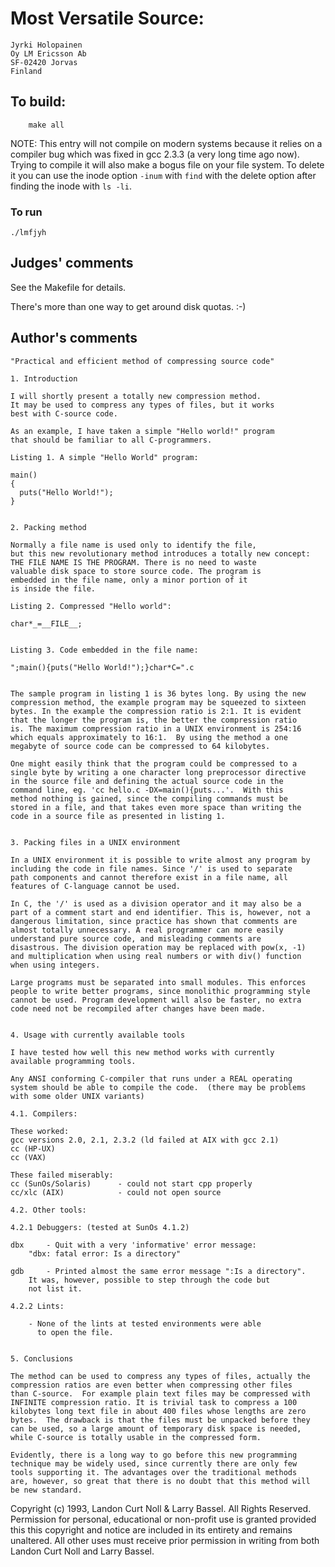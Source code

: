 # Most Versatile Source:

	Jyrki Holopainen
	Oy LM Ericsson Ab
	SF-02420 Jorvas
	Finland

## To build:

        make all

NOTE: This entry will not compile on modern systems because it relies on a
compiler bug which was fixed in gcc 2.3.3 (a very long time ago now). Trying to
compile it will also make a bogus file on your file system.  To delete it you
can use the inode option `-inum` with `find` with the delete option after
finding the inode with `ls -li`.

### To run

	./lmfjyh

## Judges' comments
    
See the Makefile for details.

There's more than one way to get around disk quotas. :-)


## Author's comments

    "Practical and efficient method of compressing source code"

    1. Introduction

    I will shortly present a totally new compression method.
    It may be used to compress any types of files, but it works
    best with C-source code.

    As an example, I have taken a simple "Hello world!" program
    that should be familiar to all C-programmers.

    Listing 1. A simple "Hello World" program:

    main()
    {
      puts("Hello World!");
    }


    2. Packing method

    Normally a file name is used only to identify the file, 
    but this new revolutionary method introduces a totally new concept: 
    THE FILE NAME IS THE PROGRAM. There is no need to waste
    valuable disk space to store source code. The program is
    embedded in the file name, only a minor portion of it
    is inside the file.

    Listing 2. Compressed "Hello world":

    char*_=__FILE__;


    Listing 3. Code embedded in the file name:

    ";main(){puts("Hello World!");}char*C=".c


    The sample program in listing 1 is 36 bytes long. By using the new
    compression method, the example program may be squeezed to sixteen
    bytes. In the example the compression ratio is 2:1. It is evident
    that the longer the program is, the better the compression ratio
    is. The maximum compression ratio in a UNIX environment is 254:16
    which equals approximately to 16:1.  By using the method a one
    megabyte of source code can be compressed to 64 kilobytes.

    One might easily think that the program could be compressed to a
    single byte by writing a one character long preprocessor directive
    in the source file and defining the actual source code in the
    command line, eg. 'cc hello.c -DX=main(){puts...'.  With this
    method nothing is gained, since the compiling commands must be
    stored in a file, and that takes even more space than writing the
    code in a source file as presented in listing 1.


    3. Packing files in a UNIX environment

    In a UNIX environment it is possible to write almost any program by
    including the code in file names. Since '/' is used to separate
    path components and cannot therefore exist in a file name, all
    features of C-language cannot be used.

    In C, the '/' is used as a division operator and it may also be a
    part of a comment start and end identifier. This is, however, not a
    dangerous limitation, since practice has shown that comments are
    almost totally unnecessary. A real programmer can more easily
    understand pure source code, and misleading comments are
    disastrous. The division operation may be replaced with pow(x, -1)
    and multiplication when using real numbers or with div() function
    when using integers.

    Large programs must be separated into small modules. This enforces
    people to write better programs, since monolithic programming style
    cannot be used. Program development will also be faster, no extra
    code need not be recompiled after changes have been made.


    4. Usage with currently available tools

    I have tested how well this new method works with currently
    available programming tools.

    Any ANSI conforming C-compiler that runs under a REAL operating
    system should be able to compile the code.  (there may be problems
    with some older UNIX variants)

    4.1. Compilers:

    These worked:
    gcc versions 2.0, 2.1, 2.3.2 (ld failed at AIX with gcc 2.1)
    cc (HP-UX)
    cc (VAX)

    These failed miserably:
    cc (SunOs/Solaris)      - could not start cpp properly
    cc/xlc (AIX)            - could not open source

    4.2. Other tools:

    4.2.1 Debuggers: (tested at SunOs 4.1.2)

    dbx     - Quit with a very 'informative' error message:
	    "dbx: fatal error: Is a directory"

    gdb     - Printed almost the same error message ":Is a directory".
	    It was, however, possible to step through the code but 
	    not list it.

    4.2.2 Lints:

	    - None of the lints at tested environments were able
	      to open the file.


    5. Conclusions

    The method can be used to compress any types of files, actually the
    compression ratios are even better when compressing other files
    than C-source.  For example plain text files may be compressed with
    INFINITE compression ratio. It is trivial task to compress a 100
    kilobytes long text file in about 400 files whose lengths are zero
    bytes.  The drawback is that the files must be unpacked before they
    can be used, so a large amount of temporary disk space is needed,
    while C-source is totally usable in the compressed form.

    Evidently, there is a long way to go before this new programming
    technique may be widely used, since currently there are only few
    tools supporting it. The advantages over the traditional methods
    are, however, so great that there is no doubt that this method will
    be new standard.

Copyright (c) 1993, Landon Curt Noll & Larry Bassel.
All Rights Reserved.  Permission for personal, educational or non-profit use is
granted provided this this copyright and notice are included in its entirety
and remains unaltered.  All other uses must receive prior permission in writing
from both Landon Curt Noll and Larry Bassel.
